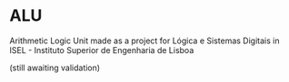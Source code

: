 # ALU

Arithmetic Logic Unit made as a project for Lógica e Sistemas Digitais
in ISEL - Instituto Superior de Engenharia de Lisboa

(still awaiting validation)
